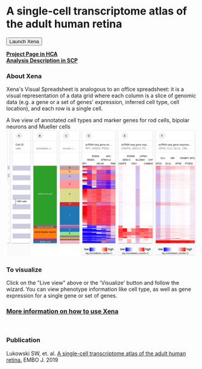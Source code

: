 # A single-cell transcriptome atlas of the adult human retina

<button class="cohortButton">Launch Xena</button>

__[Project Page in HCA](https://data.humancellatlas.org/explore/projects/8185730f-4113-40d3-9cc3-929271784c2b)__<br>
__[Analysis Description in SCP](https://singlecell.broadinstitute.org/single_cell/study/SCP752/2020-mar-atlas-adult-retina-10x)__

### About Xena
Xena's Visual Spreadsheet is analogous to an office spreadsheet: it is a visual representation of a data grid where each column is a slice of genomic data (e.g. a gene or a set of genes' expression, inferred cell type, cell location), and each row is a single cell.

A live view of annotated cell types and marker genes for rod cells, bipolar neurons and Mueller cells
<a href='/?columns=%5B%7B%22width%22%3A117%2C%22columnLabel%22%3A%22%22%2C%22fieldLabel%22%3A%22louvain_labels%22%2C%22host%22%3A%22https%3A%2F%2Fsinglecellnew.xenahubs.net%22%2C%22name%22%3A%22HCA%2FWongAdultRetina%2F10x%2Fmeta.tsv%22%2C%22fields%22%3A%22louvain_labels%22%7D%2C%7B%22width%22%3A203%2C%22columnLabel%22%3A%22scRNA-seq%20gene%20expression%20-%20Cumulus%20count%22%2C%22fieldLabel%22%3A%22RP1%2C%20NR2E3%2C%20PDE6A%2C%20ARL4D%2C%20EPB41L2%2C%20AHI1%2C%20RIMS2%22%2C%22host%22%3A%22https%3A%2F%2Fsinglecellnew.xenahubs.net%22%2C%22name%22%3A%22HCA%2FWongAdultRetina%2F10x%2FexprMatrix.tsv%22%2C%22fields%22%3A%22RP1%20NR2E3%20PDE6A%20ARL4D%20EPB41L2%20AHI1%20RIMS2%22%7D%2C%7B%22width%22%3A216%2C%22columnLabel%22%3A%22scRNA-seq%20gene%20expression%20-%20Cumulus%20count%22%2C%22fieldLabel%22%3A%22CADPS%2C%20GNG13%2C%20PCDH9%2C%20VSX1%2C%20SLC38A1%2C%20LRTM1%2C%20CAMK2B%2C%20CHN2%22%2C%22host%22%3A%22https%3A%2F%2Fsinglecellnew.xenahubs.net%22%2C%22name%22%3A%22HCA%2FWongAdultRetina%2F10x%2FexprMatrix.tsv%22%2C%22fields%22%3A%22CADPS%20GNG13%20PCDH9%20VSX1%20SLC38A1%20LRTM1%20CAMK2B%20CHN2%22%7D%2C%7B%22width%22%3A207%2C%22columnLabel%22%3A%22scRNA-seq%20gene%20expression%20-%20Cumulus%20count%22%2C%22fieldLabel%22%3A%22GPX3%2C%20CLU%2C%20GLUL%2C%20VIM%2C%20APOE%2C%20CRABP1%2C%20PTGDS%2C%20MT2A%22%2C%22host%22%3A%22https%3A%2F%2Fsinglecellnew.xenahubs.net%22%2C%22name%22%3A%22HCA%2FWongAdultRetina%2F10x%2FexprMatrix.tsv%22%2C%22fields%22%3A%22GPX3%20CLU%20GLUL%20VIM%20APOE%20CRABP1%20PTGDS%20MT2A%22%7D%5D&heatmap=%7B%22showWelcome%22%3Afalse%2C%22mode%22%3A%22heatmap%22%7D'><img src="https://github.com/ucscXena/cohortMetaData/raw/master/cohort_HCA%20Adult%20Retina%20(Wong)/HCA%20Adult%20Retina%20(Wong).png" width="800px"></a>

### To visualize
Click on the "Live view" above or the 'Visualize' button and follow the wizard. You can view phenotype information like cell type, as well as gene expression for a single gene or set of genes.

### [More information on how to use Xena](https://ucsc-xena.gitbook.io/project/tutorials/hca-tutorial)

<br>

### Publication
Lukowski SW, et. al. [A single-cell transcriptome atlas of the adult human retina.](https://www.ncbi.nlm.nih.gov/pubmed/31436334) EMBO J. 2019

<br>

